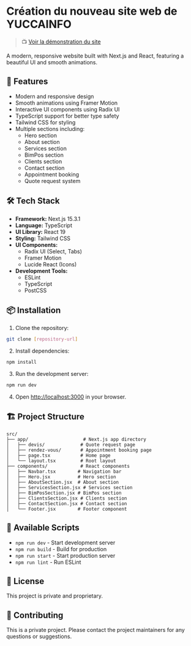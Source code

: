 # Création du nouveau site web de YUCCAINFO

> 📺 [Voir la démonstration du site](https://youtu.be/9__7F-3aHgg)

A modern, responsive website built with Next.js and React, featuring a beautiful UI and smooth animations.

## 🚀 Features

- Modern and responsive design
- Smooth animations using Framer Motion
- Interactive UI components using Radix UI
- TypeScript support for better type safety
- Tailwind CSS for styling
- Multiple sections including:
  - Hero section
  - About section
  - Services section
  - BimPos section
  - Clients section
  - Contact section
  - Appointment booking
  - Quote request system

## 🛠️ Tech Stack

- **Framework:** Next.js 15.3.1
- **Language:** TypeScript
- **UI Library:** React 19
- **Styling:** Tailwind CSS
- **UI Components:** 
  - Radix UI (Select, Tabs)
  - Framer Motion
  - Lucide React (Icons)
- **Development Tools:**
  - ESLint
  - TypeScript
  - PostCSS

## 📦 Installation

1. Clone the repository:
```bash
git clone [repository-url]
```

2. Install dependencies:
```bash
npm install
```

3. Run the development server:
```bash
npm run dev
```

4. Open [http://localhost:3000](http://localhost:3000) in your browser.

## 🏗️ Project Structure

```
src/
├── app/                    # Next.js app directory
│   ├── devis/             # Quote request page
│   ├── rendez-vous/       # Appointment booking page
│   ├── page.tsx           # Home page
│   └── layout.tsx         # Root layout
├── components/            # React components
│   ├── Navbar.tsx        # Navigation bar
│   ├── Hero.jsx          # Hero section
│   ├── AboutSection.jsx  # About section
│   ├── ServicesSection.jsx # Services section
│   ├── BimPosSection.jsx # BimPos section
│   ├── ClientsSection.jsx # Clients section
│   ├── ContactSection.jsx # Contact section
│   └── Footer.jsx        # Footer component
```

## 🚀 Available Scripts

- `npm run dev` - Start development server
- `npm run build` - Build for production
- `npm run start` - Start production server
- `npm run lint` - Run ESLint

## 📝 License

This project is private and proprietary.

## 👥 Contributing

This is a private project. Please contact the project maintainers for any questions or suggestions.
